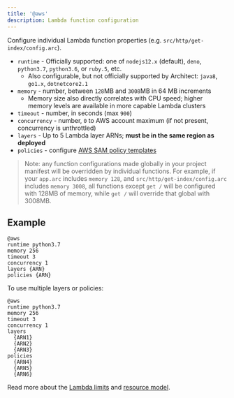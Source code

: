```yaml
---
title: '@aws'
description: Lambda function configuration
---
```


Configure individual Lambda function properties (e.g. `src/http/get-index/config.arc`).

- `runtime` - Officially supported: one of `nodejs12.x` (default), `deno`, `python3.7`, `python3.6`, or `ruby.5`, etc.
  - Also configurable, but not officially supported by Architect: `java8`, `go1.x`, `dotnetcore2.1`
- `memory` - number, between `128`MB and `3008`MB in 64 MB increments
  - Memory size also directly correlates with CPU speed; higher memory levels are available in more capable Lambda clusters
- `timeout` - number, in seconds (max `900`)
- `concurrency` - number, `0` to AWS account maximum (if not present, concurrency is unthrottled)
- `layers` - Up to 5 Lambda layer ARNs; **must be in the same region as deployed**
- `policies` - configure [AWS SAM policy templates](https://docs.aws.amazon.com/serverless-application-model/latest/developerguide/serverless-policy-templates.html)

> Note: any function configurations made globally in your project manifest will be overridden by individual functions. For example, if your `app.arc` includes `memory 128`, and `src/http/get-index/config.arc` includes `memory 3008`, all functions except `get /` will be configured with 128MB of memory, while `get /` will override that global with 3008MB.

## Example

```arc
@aws
runtime python3.7
memory 256
timeout 3
concurrency 1
layers {ARN}
policies {ARN}
```

To use multiple layers or policies:

```arc
@aws
runtime python3.7
memory 256
timeout 3
concurrency 1
layers
  {ARN1}
  {ARN2}
  {ARN3}
policies
  {ARN4}
  {ARN5}
  {ARN6}
```

Read more about the [Lambda limits](https://docs.aws.amazon.com/lambda/latest/dg/limits.html) and [resource model](https://docs.aws.amazon.com/lambda/latest/dg/resource-model.html).

